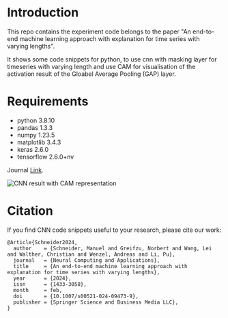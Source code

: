 # Introduction
This repo contains the experiment code belongs to the paper "An end-to-end machine learning approach with explanation for time series with varying lengths".

It shows some code snippets for python, to use cnn with masking layer for timeseries with varying length and use CAM for visualisation of the activation result of the Gloabel Average Pooling (GAP) layer.

# Requirements
- python                        3.8.10
- pandas                        1.3.3
- numpy                         1.23.5
- matplotlib                    3.4.3
- keras                         2.6.0
- tensorflow                    2.6.0+nv

Journal [Link](https://example.com/ "Optionaler Linktitel").

![CNN result with CAM representation](https://example.com/bild.jpg)

# Citation
If you find CNN code snippets useful to your research, please cite our work:
```
@Article{Schneider2024,
  author    = {Schneider, Manuel and Greifzu, Norbert and Wang, Lei and Walther, Christian and Wenzel, Andreas and Li, Pu},
  journal   = {Neural Computing and Applications},
  title     = {An end-to-end machine learning approach with explanation for time series with varying lengths},
  year      = {2024},
  issn      = {1433-3058},
  month     = feb,
  doi       = {10.1007/s00521-024-09473-9},
  publisher = {Springer Science and Business Media LLC},
}

```

